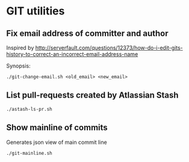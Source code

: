 # GIT utilities


## Fix email address of committer and author

Inspired by http://serverfault.com/questions/12373/how-do-i-edit-gits-history-to-correct-an-incorrect-email-address-name

Synopsis:

```
./git-change-email.sh <old_email> <new_email>
```


## List pull-requests created by Atlassian Stash

```
./astash-ls-pr.sh
```


## Show mainline of commits

Generates json view of main commit line

```
./git-mainline.sh 
```
